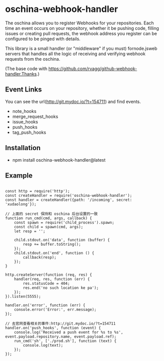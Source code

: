 # oschina-webhook-handler

The oschina allows you to register Webhooks for your repositories. Each time an event occurs on your repository, whether it be pushing code, filling issues or creating pull requests, the webhook address you register can be configured to be pinged with details.

This library is a small handler (or "middleware" if you must) fornode.jsweb servers that handles all the logic of receiving and verifying webhook requests from the oschina.

(The base code with https://github.com/rvagg/github-webhook-handler.Thanks.)

## Event Links

You can see the url(http://git.mydoc.io/?t=154711) and find events.

- note_hooks
- merge_request_hooks
- issue_hooks
- push_hooks
- tag_push_hooks

## Installation

- npm install oschina-webhook-handler@latest

## Example

```

const http = require('http');
const createHandler = require('oschina-webhook-handler');
const handler = createHandler({path: '/incoming', secret: 'xudaolong'});

// 上面的 secret 保持和 oschina 后台设置的一致
function run_cmd(cmd, args, callback) {
    const spawn = require('child_process').spawn;
    const child = spawn(cmd, args);
    let resp = '';

    child.stdout.on('data', function (buffer) {
        resp += buffer.toString();
    });
    child.stdout.on('end', function () {
        callback(resp);
    });
}

http.createServer(function (req, res) {
    handler(req, res, function (err) {
        res.statusCode = 404;
        res.end('no such location ke pa');
    });
}).listen(5555);

handler.on('error', function (err) {
    console.error('Error:', err.message);
});

// 去官网查看相关的事件:http://git.mydoc.io/?t=154711
handler.on('push_hooks', function (event) {
    console.log('Received a push event for %s to %s', event.payload.repository.name, event.payload.ref);
    run_cmd('sh', ['./prod.sh'], function (text) {
        console.log(text);
    });
});


```


